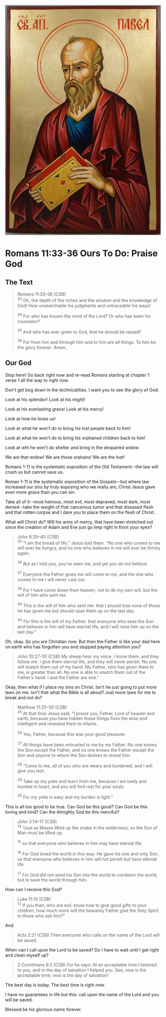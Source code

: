 <img class="intro-right" src="art-paul.jpg">

# Romans 11:33-36 Ours To Do: Praise God

## The Text

>Romans 11:33–36 (CSB)  
><sup>33</sup> Oh, the depth of the riches and the wisdom and the knowledge of God! How unsearchable his judgments and untraceable his ways! 
>
><sup>34</sup> For who has known the mind of the Lord? Or who has been his counselor? 
>
><sup>35</sup> And who has ever given to God, that he should be repaid? 
>
><sup>36</sup> For from him and through him and to him are all things. To him be the glory forever. Amen.

## Our God

Stop here! Go back right now and re-read Romans starting at chapter 1 verse 1 all the way to right now.

Don't get bog down in the technicalities. I want you to see the glory of God.

Look at his splendor! Look at his might!

Look at his everlasting grace! Look at his mercy!

Look at how he loves us! 

Look at what he won't do to bring his lost people back to him!

Look at what he won't do to bring his orphaned children back to him!

Look at wht he won't do shelter and bring in the despaired widow.

We are that widow! We are those orphans! We are the lost!

Romans 1-11 is the systematic exposition of the Old Testament--the law will crush us but cannot save us.

Roman 1-11 is the systematic exposition of the Gospels--but where law increased our sins by truly exposing who we really are, Christ Jesus gave even more grace than you can sin.

Take all of it--most heinous, most evil, most depraved, most dark, most denied--take the weight of that cancerous tumor and that diseased flesh and that rotten corpse and I dare you to place them on the flesh of Christ.

What will Christ do? Will his arms of mercy, that have been stretched out since the creation of Adam and Eve just go limp right in front your eyes?

>John 6:35–40 (CSB)  
><sup>35</sup> “I am the bread of life,” Jesus told them. “No one who comes to me will ever be hungry, and no one who believes in me will ever be thirsty again. 
>
><sup>36</sup> But as I told you, you’ve seen me, and yet you do not believe. 
>
><sup>37</sup> Everyone the Father gives me will come to me, and the one who comes to me I will never cast out. 
>
><sup>38</sup> For I have come down from heaven, not to do my own will, but the will of him who sent me. 
>
><sup>39</sup> This is the will of him who sent me: that I should lose none of those he has given me but should raise them up on the last day. 
>
><sup>40</sup> For this is the will of my Father: that everyone who sees the Son and believes in him will have eternal life, and I will raise him up on the last day.”

Oh, okay. So you are Christian now. But then the Father is like your dad here on earth who has forgotten you and stopped paying attention you?

>John 10:27-30 (CSB) My sheep hear my voice, I know them, and they follow me. I give them eternal life, and they will never perish. No one will snatch them out of my hand. My Father, who has given them to me, is greater than all. No one is able to snatch them out of the Father’s hand. I and the Father are one.”

Okay, then what if I place my sins on Christ. Isn't he just going to put more laws on me. Isn't that what the Bible is all about? Just more laws for me to break and not do?

>Matthew 11:25–30 (CSB)  
><sup>25</sup> At that time Jesus said, “I praise you, Father, Lord of heaven and earth, because you have hidden these things from the wise and intelligent and revealed them to infants. 
>
><sup>26</sup> Yes, Father, because this was your good pleasure. 
>
><sup>27</sup> All things have been entrusted to me by my Father. No one knows the Son except the Father, and no one knows the Father except the Son and anyone to whom the Son desires to reveal him. 
>
><sup>28</sup> “Come to me, all of you who are weary and burdened, and I will give you rest. 
>
><sup>29</sup> Take up my yoke and learn from me, because I am lowly and humble in heart, and you will find rest for your souls. 
>
><sup>30</sup> For my yoke is easy and my burden is light.”

This is all too good to be true. Can God be this good? Can God be this loving and kind? Can the Almighty God be this merciful?

>John 3:14–17 (CSB)  
><sup>14</sup> “Just as Moses lifted up the snake in the wilderness, so the Son of Man must be lifted up, 
>
><sup>15</sup> so that everyone who believes in him may have eternal life. 
>
><sup>16</sup> For God loved the world in this way: He gave his one and only Son, so that everyone who believes in him will not perish but have eternal life. 
>
><sup>17</sup> For God did not send his Son into the world to condemn the world, but to save the world through him.

How can I receive this God?

>Luke 11:13 (CSB)  
><sup>13</sup> If you then, who are evil, know how to give good gifts to your children, how much more will the heavenly Father give the Holy Spirit to those who ask him?”

And

>Acts 2:21 (CSB) Then everyone who calls on the name of the Lord will be saved.

When can I call upon the Lord to be saved? Do I have to wait until I get right and clean myself up?

>2 Corinthians 6:2 (CSB) For he says: At an acceptable time I listened to you, and in the day of salvation I helped you. See, now is the acceptable time; now is the day of salvation!

The best day is today. The best time is right now.

I have no guarantees in life but this: call upon the name of the Lord and you will be saved.

Blessed be his glorious name forever.
